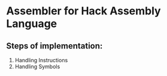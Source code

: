 <h1>Assembler for Hack Assembly Language</h1>
<h2>Steps of implementation:</h2>
<ol>
<li>Handling Instructions</li>
<li>Handling Symbols</li>
</ol>


